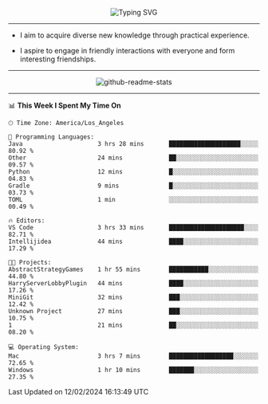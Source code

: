 <p align="center">
  <img src="https://readme-typing-svg.demolab.com?font=Fira+Code&weight=500&size=32&duration=2500&pause=1600&center=true&vCenter=true&random=false&width=1024&height=64&lines=Hi+there+%F0%9F%91%8B;I'm+delighted+you+could+make+it+here+%F0%9F%8E%89;I'm+Harry%2C+a+college+student+still+finding+my+way" alt="Typing SVG" />
</p>


---


- I aim to acquire diverse new knowledge through practical experience.

- I aspire to engage in friendly interactions with everyone and form interesting friendships.


---


<p align="center">
  <img src="https://github-readme-stats.vercel.app/api?username=Harry-Jing&show_icons=true" alt="github-readme-stats"/>
</p>


---

<!--START_SECTION:waka-->
📊 **This Week I Spent My Time On** 

```text
🕑︎ Time Zone: America/Los_Angeles

💬 Programming Languages: 
Java                     3 hrs 28 mins       ████████████████████░░░░░   80.92 % 
Other                    24 mins             ██░░░░░░░░░░░░░░░░░░░░░░░   09.57 % 
Python                   12 mins             █░░░░░░░░░░░░░░░░░░░░░░░░   04.83 % 
Gradle                   9 mins              █░░░░░░░░░░░░░░░░░░░░░░░░   03.73 % 
TOML                     1 min               ░░░░░░░░░░░░░░░░░░░░░░░░░   00.49 % 

🔥 Editors: 
VS Code                  3 hrs 33 mins       █████████████████████░░░░   82.71 % 
Intellijidea             44 mins             ████░░░░░░░░░░░░░░░░░░░░░   17.29 % 

🐱‍💻 Projects: 
AbstractStrategyGames    1 hr 55 mins        ███████████░░░░░░░░░░░░░░   44.80 % 
HarryServerLobbyPlugin   44 mins             ████░░░░░░░░░░░░░░░░░░░░░   17.26 % 
MiniGit                  32 mins             ███░░░░░░░░░░░░░░░░░░░░░░   12.42 % 
Unknown Project          27 mins             ███░░░░░░░░░░░░░░░░░░░░░░   10.75 % 
1                        21 mins             ██░░░░░░░░░░░░░░░░░░░░░░░   08.20 % 

💻 Operating System: 
Mac                      3 hrs 7 mins        ██████████████████░░░░░░░   72.65 % 
Windows                  1 hr 10 mins        ███████░░░░░░░░░░░░░░░░░░   27.35 % 
```


 Last Updated on 12/02/2024 16:13:49 UTC
<!--END_SECTION:waka-->
